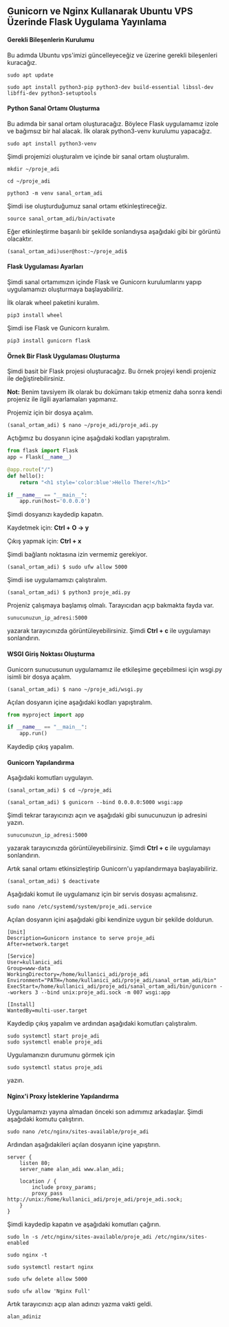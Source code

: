 ## Gunicorn ve Nginx Kullanarak Ubuntu VPS Üzerinde Flask Uygulama Yayınlama

#### Gerekli Bileşenlerin Kurulumu

Bu adımda Ubuntu vps'imizi güncelleyeceğiz ve üzerine gerekli bileşenleri kuracağız. 

```
sudo apt update

sudo apt install python3-pip python3-dev build-essential libssl-dev libffi-dev python3-setuptools
```

#### Python Sanal Ortamı Oluşturma

Bu adımda bir sanal ortam oluşturacağız. Böylece Flask uygulamamız izole ve bağımsız bir hal alacak. İlk olarak python3-venv kurulumu yapacağız.

```
sudo apt install python3-venv
```

Şimdi projemizi oluşturalım ve içinde bir sanal ortam oluşturalım.

```
mkdir ~/proje_adi

cd ~/proje_adi

python3 -m venv sanal_ortam_adi
```

Şimdi ise oluşturduğumuz sanal ortamı etkinleştireceğiz.

```
source sanal_ortam_adi/bin/activate
```

Eğer etkinleştirme başarılı bir şekilde sonlandıysa aşağıdaki gibi bir görüntü olacaktır.

```
(sanal_ortam_adi)user@host:~/proje_adi$
```

#### Flask Uygulaması Ayarları

Şimdi sanal ortamımızın içinde Flask ve Gunicorn kurulumlarını yapıp uygulamamızı oluşturmaya başlayabiliriz.

İlk olarak wheel paketini kuralım.

```
pip3 install wheel
```

Şimdi ise Flask ve Gunicorn kuralım.

```
pip3 install gunicorn flask
```

#### Örnek Bir Flask Uygulaması Oluşturma

Şimdi basit bir Flask projesi oluşturacağız. Bu örnek projeyi kendi projeniz ile değiştirebilirsiniz. 

**Not:** Benim tavsiyem ilk olarak bu dokümanı takip etmeniz daha sonra kendi projeniz ile ilgili ayarlamaları yapmanız.

Projemiz için bir dosya açalım.

```
(sanal_ortam_adi) $ nano ~/proje_adi/proje_adi.py
```

Açtığımız bu dosyanın içine aşağıdaki kodları yapıştıralım.

```Python
from flask import Flask
app = Flask(__name__)

@app.route("/")
def hello():
    return "<h1 style='color:blue'>Hello There!</h1>"

if __name__ == "__main__":
    app.run(host='0.0.0.0')
```

Şimdi dosyanızı kaydedip kapatın. 

Kaydetmek için: **Ctrl + O -> y**

Çıkış yapmak için: **Ctrl + x**

Şimdi bağlantı noktasına izin vermemiz gerekiyor.

```
(sanal_ortam_adi) $ sudo ufw allow 5000
```

Şimdi ise uygulamamızı çalıştıralım.

```
(sanal_ortam_adi) $ python3 proje_adi.py
```

Projeniz çalışmaya başlamış olmalı. Tarayıcıdan açıp bakmakta fayda var.

```
sunucunuzun_ip_adresi:5000
```

yazarak tarayıcınızda görüntüleyebilirsiniz. Şimdi **Ctrl + c** ile uygulamayı sonlandırın.

#### WSGI Giriş Noktası Oluşturma

Gunicorn sunucusunun uygulamamız ile etkileşime geçebilmesi için wsgi.py isimli bir dosya açalım.

```
(sanal_ortam_adi) $ nano ~/proje_adi/wsgi.py
```

Açılan dosyanın içine aşağıdaki kodları yapıştıralım.

```Python
from myproject import app

if __name__ == "__main__":
    app.run()
```

 Kaydedip çıkış yapalım.

#### Gunicorn Yapılandırma

Aşağıdaki komutları uygulayın.

```
(sanal_ortam_adi) $ cd ~/proje_adi

(sanal_ortam_adi) $ gunicorn --bind 0.0.0.0:5000 wsgi:app
```

Şimdi tekrar tarayıcınızı açın ve aşağıdaki gibi sunucunuzun ip adresini yazın.

```
sunucunuzun_ip_adresi:5000
```

yazarak tarayıcınızda görüntüleyebilirsiniz. Şimdi **Ctrl + c** ile uygulamayı sonlandırın.

Artık sanal ortamı etkinsizleştirip Gunicorn'u yapılandırmaya başlayabiliriz.

```
(sanal_ortam_adi) $ deactivate
```

Aşağıdaki komut ile uygulamanız için bir servis dosyası açmalısınız.

```
sudo nano /etc/systemd/system/proje_adi.service
```

Açılan dosyanın içini aşağıdaki gibi kendinize uygun bir şekilde doldurun.

```
[Unit]
Description=Gunicorn instance to serve proje_adi
After=network.target

[Service]
User=kullanici_adi
Group=www-data
WorkingDirectory=/home/kullanici_adi/proje_adi
Environment="PATH=/home/kullanici_adi/proje_adi/sanal_ortam_adi/bin"
ExecStart=/home/kullanici_adi/proje_adi/sanal_ortam_adi/bin/gunicorn --workers 3 --bind unix:proje_adi.sock -m 007 wsgi:app

[Install]
WantedBy=multi-user.target
```

Kaydedip çıkış yapalım ve ardından aşağıdaki komutları çalıştıralım.

```
sudo systemctl start proje_adi
sudo systemctl enable proje_adi
```

Uygulamanızın durumunu görmek için

```
sudo systemctl status proje_adi
```

yazın. 

#### Nginx'i Proxy İsteklerine Yapılandırma

Uygulamamızı yayına almadan önceki son adımımız arkadaşlar. Şimdi aşağıdaki komutu çalıştırın.

```
sudo nano /etc/nginx/sites-available/proje_adi
```

Ardından aşağıdakileri açılan dosyanın içine yapıştırın.

```
server {
    listen 80;
    server_name alan_adi www.alan_adi;

    location / {
        include proxy_params;
        proxy_pass http://unix:/home/kullanici_adi/proje_adi/proje_adi.sock;
    }
}
```

Şimdi kaydedip kapatın ve aşağıdaki komutları çağırın.

```
sudo ln -s /etc/nginx/sites-available/proje_adi /etc/nginx/sites-enabled

sudo nginx -t

sudo systemctl restart nginx

sudo ufw delete allow 5000

sudo ufw allow 'Nginx Full'
```

Artık tarayıcınızı açıp alan adınızı yazma vakti geldi. 

```
alan_adiniz
```
















